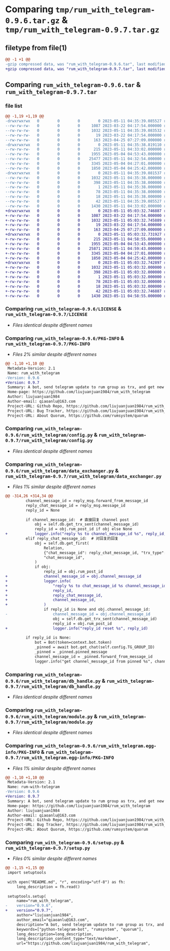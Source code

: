 # Comparing `tmp/rum_with_telegram-0.9.6.tar.gz` & `tmp/rum_with_telegram-0.9.7.tar.gz`

## filetype from file(1)

```diff
@@ -1 +1 @@
-gzip compressed data, was "rum_with_telegram-0.9.6.tar", last modified: Thu May 11 04:35:39 2023, max compression
+gzip compressed data, was "rum_with_telegram-0.9.7.tar", last modified: Thu May 11 05:03:32 2023, max compression
```

## Comparing `rum_with_telegram-0.9.6.tar` & `rum_with_telegram-0.9.7.tar`

### file list

```diff
@@ -1,19 +1,19 @@
-drwxrwxrwx   0        0        0        0 2023-05-11 04:35:39.085527 rum_with_telegram-0.9.6/
--rw-rw-rw-   0        0        0     1087 2023-03-22 04:17:54.000000 rum_with_telegram-0.9.6/LICENSE
--rw-rw-rw-   0        0        0     1032 2023-05-11 04:35:39.083532 rum_with_telegram-0.9.6/PKG-INFO
--rw-rw-rw-   0        0        0       19 2023-03-22 04:17:54.000000 rum_with_telegram-0.9.6/README.md
--rw-rw-rw-   0        0        0      163 2023-04-25 07:27:09.000000 rum_with_telegram-0.9.6/pyproject.toml
-drwxrwxrwx   0        0        0        0 2023-05-11 04:35:38.819110 rum_with_telegram-0.9.6/rum_with_telegram/
--rw-rw-rw-   0        0        0      215 2023-05-11 04:33:02.000000 rum_with_telegram-0.9.6/rum_with_telegram/__init__.py
--rw-rw-rw-   0        0        0     1955 2023-05-04 04:53:43.000000 rum_with_telegram-0.9.6/rum_with_telegram/config.py
--rw-rw-rw-   0        0        0    25477 2023-05-11 04:32:54.000000 rum_with_telegram-0.9.6/rum_with_telegram/data_exchanger.py
--rw-rw-rw-   0        0        0     3345 2023-05-04 04:27:01.000000 rum_with_telegram-0.9.6/rum_with_telegram/db_handle.py
--rw-rw-rw-   0        0        0     1850 2023-05-04 04:25:42.000000 rum_with_telegram-0.9.6/rum_with_telegram/module.py
-drwxrwxrwx   0        0        0        0 2023-05-11 04:35:39.081537 rum_with_telegram-0.9.6/rum_with_telegram.egg-info/
--rw-rw-rw-   0        0        0     1032 2023-05-11 04:35:38.000000 rum_with_telegram-0.9.6/rum_with_telegram.egg-info/PKG-INFO
--rw-rw-rw-   0        0        0      398 2023-05-11 04:35:38.000000 rum_with_telegram-0.9.6/rum_with_telegram.egg-info/SOURCES.txt
--rw-rw-rw-   0        0        0        1 2023-05-11 04:35:38.000000 rum_with_telegram-0.9.6/rum_with_telegram.egg-info/dependency_links.txt
--rw-rw-rw-   0        0        0       78 2023-05-11 04:35:38.000000 rum_with_telegram-0.9.6/rum_with_telegram.egg-info/requires.txt
--rw-rw-rw-   0        0        0       18 2023-05-11 04:35:38.000000 rum_with_telegram-0.9.6/rum_with_telegram.egg-info/top_level.txt
--rw-rw-rw-   0        0        0       42 2023-05-11 04:35:39.085527 rum_with_telegram-0.9.6/setup.cfg
--rw-rw-rw-   0        0        0     1430 2023-05-11 04:33:02.000000 rum_with_telegram-0.9.6/setup.py
+drwxrwxrwx   0        0        0        0 2023-05-11 05:03:32.746887 rum_with_telegram-0.9.7/
+-rw-rw-rw-   0        0        0     1087 2023-03-22 04:17:54.000000 rum_with_telegram-0.9.7/LICENSE
+-rw-rw-rw-   0        0        0     1032 2023-05-11 05:03:32.745889 rum_with_telegram-0.9.7/PKG-INFO
+-rw-rw-rw-   0        0        0       19 2023-03-22 04:17:54.000000 rum_with_telegram-0.9.7/README.md
+-rw-rw-rw-   0        0        0      163 2023-04-25 07:27:09.000000 rum_with_telegram-0.9.7/pyproject.toml
+drwxrwxrwx   0        0        0        0 2023-05-11 05:03:32.731927 rum_with_telegram-0.9.7/rum_with_telegram/
+-rw-rw-rw-   0        0        0      215 2023-05-11 04:58:55.000000 rum_with_telegram-0.9.7/rum_with_telegram/__init__.py
+-rw-rw-rw-   0        0        0     1955 2023-05-04 04:53:43.000000 rum_with_telegram-0.9.7/rum_with_telegram/config.py
+-rw-rw-rw-   0        0        0    25871 2023-05-11 04:59:43.000000 rum_with_telegram-0.9.7/rum_with_telegram/data_exchanger.py
+-rw-rw-rw-   0        0        0     3345 2023-05-04 04:27:01.000000 rum_with_telegram-0.9.7/rum_with_telegram/db_handle.py
+-rw-rw-rw-   0        0        0     1850 2023-05-04 04:25:42.000000 rum_with_telegram-0.9.7/rum_with_telegram/module.py
+drwxrwxrwx   0        0        0        0 2023-05-11 05:03:32.742897 rum_with_telegram-0.9.7/rum_with_telegram.egg-info/
+-rw-rw-rw-   0        0        0     1032 2023-05-11 05:03:32.000000 rum_with_telegram-0.9.7/rum_with_telegram.egg-info/PKG-INFO
+-rw-rw-rw-   0        0        0      398 2023-05-11 05:03:32.000000 rum_with_telegram-0.9.7/rum_with_telegram.egg-info/SOURCES.txt
+-rw-rw-rw-   0        0        0        1 2023-05-11 05:03:32.000000 rum_with_telegram-0.9.7/rum_with_telegram.egg-info/dependency_links.txt
+-rw-rw-rw-   0        0        0       78 2023-05-11 05:03:32.000000 rum_with_telegram-0.9.7/rum_with_telegram.egg-info/requires.txt
+-rw-rw-rw-   0        0        0       18 2023-05-11 05:03:32.000000 rum_with_telegram-0.9.7/rum_with_telegram.egg-info/top_level.txt
+-rw-rw-rw-   0        0        0       42 2023-05-11 05:03:32.746887 rum_with_telegram-0.9.7/setup.cfg
+-rw-rw-rw-   0        0        0     1430 2023-05-11 04:58:55.000000 rum_with_telegram-0.9.7/setup.py
```

### Comparing `rum_with_telegram-0.9.6/LICENSE` & `rum_with_telegram-0.9.7/LICENSE`

 * *Files identical despite different names*

### Comparing `rum_with_telegram-0.9.6/PKG-INFO` & `rum_with_telegram-0.9.7/PKG-INFO`

 * *Files 2% similar despite different names*

```diff
@@ -1,10 +1,10 @@
 Metadata-Version: 2.1
 Name: rum_with_telegram
-Version: 0.9.6
+Version: 0.9.7
 Summary: A bot, send telegram update to rum group as trx, and get new trx from rum group to channel.
 Home-page: https://github.com/liujuanjuan1984/rum_with_telegram
 Author: liujuanjuan1984
 Author-email: qiaoanlu@163.com
 Project-URL: Github Repo, https://github.com/liujuanjuan1984/rum_with_telegram
 Project-URL: Bug Tracker, https://github.com/liujuanjuan1984/rum_with_telegram/issues
 Project-URL: About Quorum, https://github.com/rumsystem/quorum
```

### Comparing `rum_with_telegram-0.9.6/rum_with_telegram/config.py` & `rum_with_telegram-0.9.7/rum_with_telegram/config.py`

 * *Files identical despite different names*

### Comparing `rum_with_telegram-0.9.6/rum_with_telegram/data_exchanger.py` & `rum_with_telegram-0.9.7/rum_with_telegram/data_exchanger.py`

 * *Files 1% similar despite different names*

```diff
@@ -314,26 +314,34 @@
         channel_message_id = reply_msg.forward_from_message_id
         reply_chat_message_id = reply_msg.message_id
         reply_id = None
 
         if channel_message_id:  # 直接回复 channel post
             obj = self.db.get_trx_sent(channel_message_id)
             reply_id = obj.rum_post_id if obj else None
+            logger.info("reply %s to channel_message_id %s", reply_id, channel_message_id)
         elif reply_chat_message_id:  # 对回复的回复
             obj = self.db.get_first(
                 Relation,
                 {"chat_message_id": reply_chat_message_id, "trx_type": "comment"},
                 "chat_message_id",
             )
             if obj:
                 reply_id = obj.rum_post_id
+                channel_message_id = obj.channel_message_id
+                logger.info(
+                    "reply %s to chat_message_id %s channel_message_id %s",
+                    reply_id,
+                    reply_chat_message_id,
+                    channel_message_id,
+                )
                 if reply_id is None and obj.channel_message_id:
-                    channel_message_id = obj.channel_message_id
                     obj = self.db.get_trx_sent(channel_message_id)
                     reply_id = obj.rum_post_id
+                    logger.info("reply_id reset %s", reply_id)
 
         if reply_id is None:
             bot = Bot(token=context.bot.token)
             _pinned = await bot.get_chat(self.config.TG_GROUP_ID)
             _pinned = _pinned.pinned_message
             channel_message_id = _pinned.forward_from_message_id
             logger.info("get channel_message_id from pinned %s", channel_message_id)
```

### Comparing `rum_with_telegram-0.9.6/rum_with_telegram/db_handle.py` & `rum_with_telegram-0.9.7/rum_with_telegram/db_handle.py`

 * *Files identical despite different names*

### Comparing `rum_with_telegram-0.9.6/rum_with_telegram/module.py` & `rum_with_telegram-0.9.7/rum_with_telegram/module.py`

 * *Files identical despite different names*

### Comparing `rum_with_telegram-0.9.6/rum_with_telegram.egg-info/PKG-INFO` & `rum_with_telegram-0.9.7/rum_with_telegram.egg-info/PKG-INFO`

 * *Files 1% similar despite different names*

```diff
@@ -1,10 +1,10 @@
 Metadata-Version: 2.1
 Name: rum-with-telegram
-Version: 0.9.6
+Version: 0.9.7
 Summary: A bot, send telegram update to rum group as trx, and get new trx from rum group to channel.
 Home-page: https://github.com/liujuanjuan1984/rum_with_telegram
 Author: liujuanjuan1984
 Author-email: qiaoanlu@163.com
 Project-URL: Github Repo, https://github.com/liujuanjuan1984/rum_with_telegram
 Project-URL: Bug Tracker, https://github.com/liujuanjuan1984/rum_with_telegram/issues
 Project-URL: About Quorum, https://github.com/rumsystem/quorum
```

### Comparing `rum_with_telegram-0.9.6/setup.py` & `rum_with_telegram-0.9.7/setup.py`

 * *Files 0% similar despite different names*

```diff
@@ -1,15 +1,15 @@
 import setuptools
 
 with open("README.md", "r", encoding="utf-8") as fh:
     long_description = fh.read()
 
 setuptools.setup(
     name="rum_with_telegram",
-    version="0.9.6",
+    version="0.9.7",
     author="liujuanjuan1984",
     author_email="qiaoanlu@163.com",
     description="A bot, send telegram update to rum group as trx, and get new trx from rum group to channel.",
     keywords=["python-telegram-bot", "rumsystem", "quorum"],
     long_description=long_description,
     long_description_content_type="text/markdown",
     url="https://github.com/liujuanjuan1984/rum_with_telegram",
```


